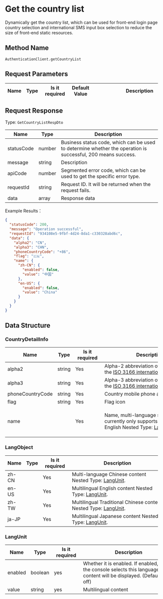 # Get the country list

<!--
Warning ⚠️:
Do not modify this document directly,
https://github.com/Authing/authing-docs-factory
Use this project to generate
-->

<LastUpdated />

Dynamically get the country list, which can be used for front-end login page country selection and international SMS input box selection to reduce the size of front-end static resources.

## Method Name

`AuthenticationClient.getCountryList`

## Request Parameters

| Name | Type | <div style="width:80px">Is it required</div> | Default Value | <div style="width:300px">Description</div> | <div style="width:200px"></div>Example Value</div> |
| ---- | ---- | ---- | ---- | ---- | ---- |

## Request Response

Type: `GetCountryListRespDto`

| Name | Type | Description |
| ---- | ---- | ---- |
| statusCode | number | Business status code, which can be used to determine whether the operation is successful, 200 means success. |
| message | string | Description |
| apiCode | number | Segmented error code, which can be used to get the specific error type. |
| requestId | string | Request ID. It will be returned when the request fails. |
| data | array | Response data |



Example Results：

```json
{
  "statusCode": 200,
  "message": "Operation successful",
  "requestId": "934108e5-9fbf-4d24-8da1-c330328abd6c",
  "data": {
    "alpha2": "CN",
    "alpha3": "CHN",
    "phoneCountryCode": "+86",
    "flag": "🇨🇳",
    "name": {
      "zh-CN": {
        "enabled": false,
        "value": "中国"
      },
      "en-US": {
        "enabled": false,
        "value": "China"
      }
    }
  }
}
```

## Data Structure


### <a id="CountryDetailInfo"></a> CountryDetailInfo

| Name | Type | <div style="width:80px">Is it required</div> | <div style="width:300px">Description</div> | <div style="width:200px">Example Value</div> |
| ---- | ---- | ---- | ---- | ---- |
| alpha2 | string | Yes | Alpha-2 abbreviation of the country in the [ISO 3166 international standard](https://www.iban.com/country-codes) | `CN` |
| alpha3 | string | Yes | Alpha-3 abbreviation of the country in the [ISO 3166 international standard](https://www.iban.com/country-codes) | `CHN` |
| phoneCountryCode | string | Yes | Country mobile phone area code | `+86` |
| flag | string | Yes | Flag icon | `🇨🇳` |
| name | | Yes | Name, multi-language structure, currently only supports Chinese and English Nested Type: <a href="#LangObject">LangObject</a>. | `{"zh-CN":{"enabled":false,"value":"中国"},"en-US":{"enabled":false,"value":"中国"}}` |

### <a id="LangObject"></a> LangObject

| Name | Type | <div style="width:80px">Is it required</div> | <div style="width:300px">Description</div> | <div style="width:200px">Example Value</div> |
| ---- | ---- | ---- | ---- | ---- |
| zh-CN | | Yes | Multi-language Chinese content Nested Type: <a href="#LangUnit">LangUnit</a>. | `{"enabled":false,"value":"中文"}` |
| en-US | | Yes | Multilingual English content Nested Type: <a href="#LangUnit">LangUnit</a>. | `{"enabled":false,"value":"English"}` |
| zh-TW | | Yes | Multilingual Traditional Chinese content Nested Type: <a href="#LangUnit">LangUnit</a>. | `{"enabled":false,"value":"繁體中文"}` |
| ja-JP | | Yes | Multilingual Japanese content Nested Type: <a href="#LangUnit">LangUnit</a>. | `{"enabled":false,"value":"日本語"}` |

### <a id="LangUnit"></a> LangUnit

| Name | Type | <div style="width:80px">Is it required</div> | <div style="width:300px">Description</div> | <div style="width:200px">Example Value</div> |
| ---- | ---- | ---- | ---- | ---- |
| enabled | boolean | yes | Whether it is enabled. If enabled, and the console selects this language, the content will be displayed. (Default is off) | |
| value | string | yes | Multilingual content | |


